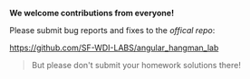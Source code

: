 **We welcome contributions from everyone!**

Please submit bug reports and fixes to the _offical repo_:

https://github.com/SF-WDI-LABS/angular_hangman_lab

> But please don't submit your homework solutions there!
